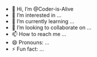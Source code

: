 - 👋 Hi, I’m @Coder-is-Alive
- 👀 I’m interested in ...
- 🌱 I’m currently learning ...
- 💞️ I’m looking to collaborate on ...
- 📫 How to reach me ...
- 😄 Pronouns: ...
- ⚡ Fun fact: ...

<!---
Coder-is-Alive/Coder-is-Alive is a ✨ special ✨ repository because its `README.md` (this file) appears on your GitHub profile.
You can click the Preview link to take a look at your changes.
--->
